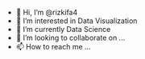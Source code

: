- 👋 Hi, I’m @rizkifa4
- 👀 I’m interested in Data Visualization
- 🌱 I’m currently Data Science
- 💞️ I’m looking to collaborate on ...
- 📫 How to reach me ...

<!---
rizkifa4/rizkifa4 is a ✨ special ✨ repository because its `README.md` (this file) appears on your GitHub profile.
You can click the Preview link to take a look at your changes.
--->
